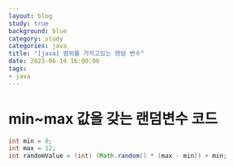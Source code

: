 ```yaml
---
layout: blog
study: true
background: blue
category: study
categories: java
title: "[java] 범위를 가지고있는 랜덤 변수"
date: 2023-06-14 16:00:00
tags:
- java
---
```


# min~max 값을 갖는 랜덤변수 코드

```java
int min = 0;
int max = 12;
int randomValue = (int) (Math.random() * (max - min)) + min;
```
